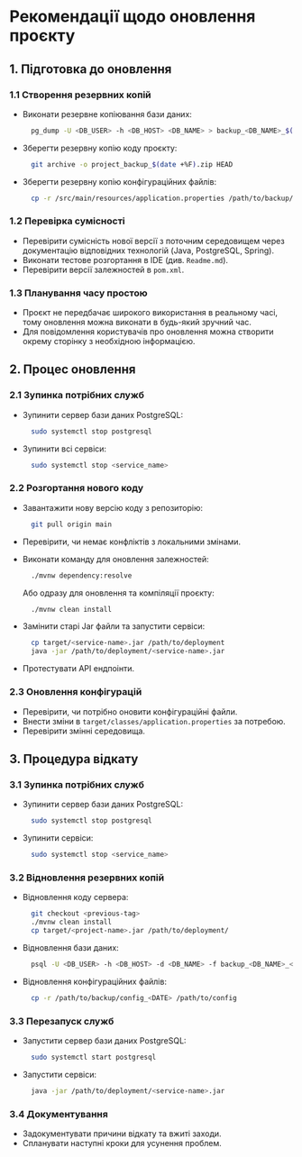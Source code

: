 # Рекомендації щодо оновлення проєкту

## 1. Підготовка до оновлення

### 1.1 Створення резервних копій
- Виконати резервне копіювання бази даних:
  ```bash
    pg_dump -U <DB_USER> -h <DB_HOST> <DB_NAME> > backup_<DB_NAME>_$(date +%F).sql
  ```
- Зберегти резервну копію коду проєкту:
  ```bash 
    git archive -o project_backup_$(date +%F).zip HEAD
    ```
- Зберегти резервну копію конфігураційних файлів:
  ```bash
    cp -r /src/main/resources/application.properties /path/to/backup/config_$(date +%F)
  ```
  
### 1.2 Перевірка сумісності
- Перевірити сумісність нової версії з поточним середовищем через документацію відповідних технологій (Java, PostgreSQL, Spring).
- Виконати тестове розгортання в IDE (див. `Readme.md`).
- Перевірити версії залежностей в `pom.xml`.

### 1.3 Планування часу простою
- Проєкт не передбачає широкого використання в реальному часі, тому оновлення можна виконати в будь-який зручний час.
- Для повідомлення користувачів про оновлення можна створити окрему сторінку з необхідною інформацією.

## 2. Процес оновлення

### 2.1 Зупинка потрібних служб
- Зупинити сервер бази даних PostgreSQL:
  ```bash
    sudo systemctl stop postgresql
  ```
- Зупинити всі сервіси:
  ```bash
    sudo systemctl stop <service_name>
  ```

### 2.2 Розгортання нового коду
- Завантажити нову версію коду з репозиторію:
  ```bash
    git pull origin main
  ```
- Перевірити, чи немає конфліктів з локальними змінами.
- Виконати команду для оновлення залежностей:
  ```bash
    ./mvnw dependency:resolve
  ```
  Або одразу для оновлення та компіляції проєкту:
  ```bash
    ./mvnw clean install
  ```

- Замінити старі Jar файли та запустити сервіси:
  ```bash
    cp target/<service-name>.jar /path/to/deployment
    java -jar /path/to/deployment/<service-name>.jar
  ```
- Протестувати API ендпоінти.

### 2.3 Оновлення конфігурацій
- Перевірити, чи потрібно оновити конфігураційні файли.
- Внести зміни в `target/classes/application.properties` за потребою.
- Перевірити змінні середовища.

## 3. Процедура відкату

### 3.1 Зупинка потрібних служб
- Зупинити сервер бази даних PostgreSQL:
  ```bash
    sudo systemctl stop postgresql
  ```
- Зупинити сервіси:
  ```bash
    sudo systemctl stop <service_name>
  ```
  
### 3.2 Відновлення резервних копій
- Відновлення коду сервера:
  ```bash
    git checkout <previous-tag>
    ./mvnw clean install
    cp target/<project-name>.jar /path/to/deployment/
  ```
- Відновлення бази даних:
  ```bash
    psql -U <DB_USER> -h <DB_HOST> -d <DB_NAME> -f backup_<DB_NAME>_<DATE>.sql
  ```
- Відновлення конфігураційних файлів:
  ```bash
    cp -r /path/to/backup/config_<DATE> /path/to/config
  ```
  
### 3.3 Перезапуск служб
- Запустити сервер бази даних PostgreSQL:
  ```bash
    sudo systemctl start postgresql
  ```
- Запустити сервіси:
  ```bash
    java -jar /path/to/deployment/<service-name>.jar
  ```
  
### 3.4 Документування
- Задокументувати причини відкату та вжиті заходи.
- Спланувати наступні кроки для усунення проблем.